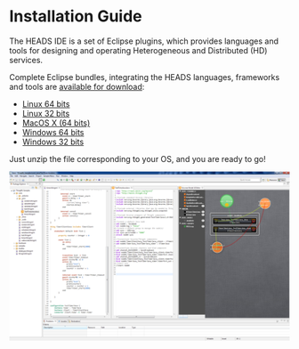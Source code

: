 # Installation Guide

The HEADS IDE is a set of Eclipse plugins, which provides languages and tools for designing and operating Heterogeneous and Distributed (HD) services.

Complete Eclipse bundles, integrating the HEADS languages, frameworks and tools are [available for download](https://ci.inria.fr/k3al/view/Tous/job/headside/ws/products/target/products/):

- [Linux 64 bits](https://ci.inria.fr/k3al/view/Tous/job/headside/ws/products/target/products/heads_ide-linux.gtk.x86_64.zip)
- [Linux 32 bits](https://ci.inria.fr/k3al/view/Tous/job/headside/ws/products/target/products/heads_ide-linux.gtk.x86.zip)
- [MacOS X (64 bits)](https://ci.inria.fr/k3al/view/Tous/job/headside/ws/products/target/products/heads_ide-macosx.cocoa.x86_64.zip)
- [Windows 64 bits](https://ci.inria.fr/k3al/view/Tous/job/headside/ws/products/target/products/heads_ide-win32.win32.x86_64.zip)
- [Windows 32 bits](https://ci.inria.fr/k3al/view/Tous/job/headside/ws/products/target/products/heads_ide-win32.win32.x86.zip)


Just unzip the file corresponding to your OS, and you are ready to go!

![HEADS IDE in Action](HEADS-IDE.png)
